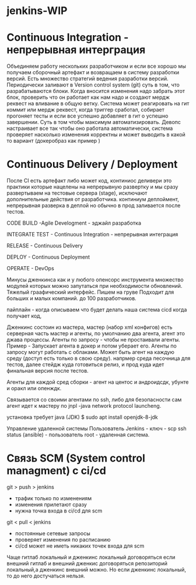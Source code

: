 # jenkins-WIP
# Continuous Integration - непрерывная интерграция
Объединяем работу нескольких разработчиком и если все хорошо мы получаем сборочный артефакт и возвращаем в систему разработки версий. Есть множество стратегий ведения разработки версий.
Периодически заливают в Version control system (git) суть в том, что разрабатываются блоки. Когда вносится изменения надо забрать этот блок, проверить что он работает как нам надо и создают мердж реквест на вливание в общую ветку. Система может реагировать на гит коммит или мердж реквест, когда триггер сработал, собирает прогоняет тесты и если все успешно добавляет в гит о успешно завершении.
Суть в том чтобы максимум автоматизировать. Девопс настраивает все так чтобы оно работала автоматически, система проверяет насколько изменения корректны и может выводить в какой то вариант (докеробраз как пример )
# Continuous Delivery / Deployment
 После CI есть артефакт либо может код, континиос деливери это практики которые нацелены на непрерывную развертку и мы сразу развертываем на тестовые сервера (stage), исключают дополнительные действия от разработчика. 
 континиум деплоймент, непрерывная разверка в деплой но обычно в прод заливается после тестов.

 CODE BUILD -Agile Develogment - эджайл разработка
 
 INTEGRATE TEST - Continuous Integration - непрерывная интеграция

 RELEASE - Continuous Delivery 

 DEPLOY - Continuous Deployment

 OPERATE - DevOps

Минусы дженкинса как и у любого опенсорс инструмента множество модулей которых можно запутаться при необходимости обновлений. Тяжелый граафический интерфейс.
Пишем на груве
Подходит для больших и малых компаний. до 100 разработчиков.

пайплайн - когда описываем что будет делать наша система cicd когда получает код, 

Дженкинс состоин из мастера, мастер (набор xml конфигов) есть серверная часть мастер и агенты, по умолчанию два агента, агент это джава процессы.
Агенты по запросу - чтобы не простаивали агенты. Пример - Запускает агента в докер и потом уберает его.
Агенты по запросу могут работать с облаками.
Может быть агент на каждую среду (доступ есть только в свою среду). напрмер среда песочница для тестов, далее стейдж  куда готовиться релиз, и прод куда идет финальная версия после тестов.

Агенты для каждой сред сборки  - агент на центос и андроидсдк, убунте и оракл или опенждк.

Связывается со своими агентами по ssh, либо для безопасности сам агент идет к мастеру по jnpl -java network protocol launcheng.

установка требует java (JDK)
$ sudo apt install openjdk-8-jdk

Управление удаленной системы 
Пользователь Jenkins - ключ - scp ssh status (ansible) - пользователь root - удаленная система.

# Связь SCM (System control managment) с ci/cd

git > push > jenkins 
* трафик только по изменениям
* изменения прилетают сразу
* нужна точка входа в ci/cd для scm

git < pull < jenkins 
* постоянные сетевые запросы
* проверяет изменения по расписанию
* ci/cd может не иметь никаких точек входа для scm
 
Чаще гитлаб локальный и дженкинс локальный договоряться
если внешний гитлаб и внешний дженкис договоряться
репозиторий локальный,а дженкинс внешний можно.
Но если дженкинс локальный, то до него достучаться нельзя.


